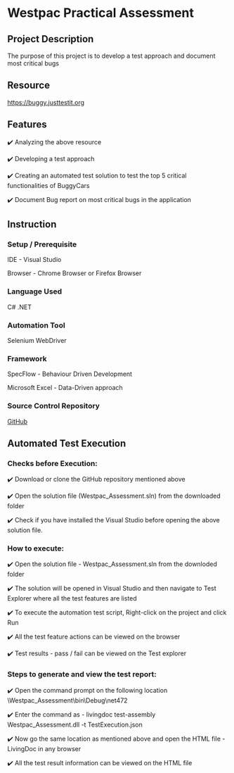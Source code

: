 # Westpac Practical Assessment
 
## Project Description 
The purpose of this project is to develop a test approach and document most critical bugs
## Resource 
https://buggy.justtestit.org 
## Features

:heavy_check_mark: Analyzing the above resource 

:heavy_check_mark: Developing a test approach

:heavy_check_mark: Creating an automated test solution to test the top 5 critical functionalities of BuggyCars

:heavy_check_mark: Document Bug report on most critical bugs in the application

## Instruction
### Setup / Prerequisite 
IDE - Visual Studio

Browser - Chrome Browser or Firefox Browser
### Language Used 
C# .NET
### Automation Tool  
Selenium WebDriver
### Framework 
SpecFlow - Behaviour Driven Development

Microsoft Excel - Data-Driven approach
### Source Control Repository 
[GitHub]( https://github.com/MariaSagayaraj/Westpac_Assessment)

## Automated Test Execution
### Checks before Execution:
:heavy_check_mark: Download or clone the GitHub repository mentioned above 
 
:heavy_check_mark: Open the solution file (Westpac_Assessment.sln) from the downloaded folder
 
:heavy_check_mark: Check if you have installed the Visual Studio before opening the above solution file.
 
### How to execute:
 
:heavy_check_mark: Open the solution file - Westpac_Assessment.sln from the downloded folder
 
:heavy_check_mark: The solution will be opened in Visual Studio and then navigate to Test Explorer where all the test features are listed
 
:heavy_check_mark: To execute the automation test script, Right-click on the project and click Run
 
:heavy_check_mark: All the test feature actions can be viewed on the browser
 
:heavy_check_mark: Test results - pass / fail can be viewed on the Test explorer
 

### Steps to generate and view the test report:

:heavy_check_mark: Open the command prompt on the following location \Westpac_Assessment\bin\Debug\net472

:heavy_check_mark: Enter the command as - livingdoc test-assembly Westpac_Assessment.dll -t TestExecution.json

:heavy_check_mark: Now go the same location as mentioned above and open the HTML file - LivingDoc in any browser

:heavy_check_mark: All the test result information can be viewed on the HTML file







